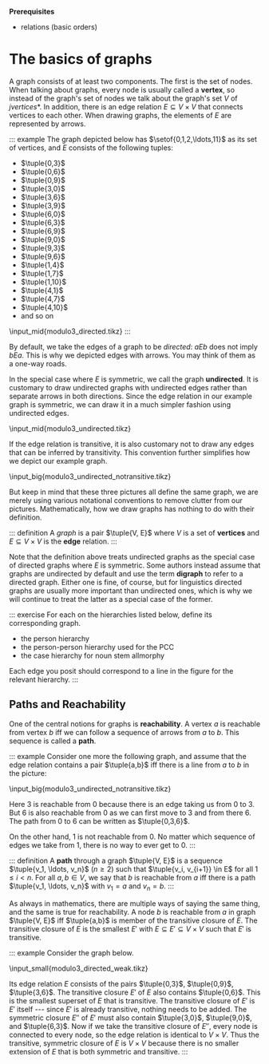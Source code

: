 **Prerequisites**

- relations (basic orders)

# The basics of graphs

A graph consists of at least two components. 
The first is the set of nodes.
When talking about graphs, every node is usually called a **vertex**, so instead of the graph's set of nodes we talk about the graph's set $V$ of *jvertices**.
In addition, there is an edge relation $E \subseteq V \times V$ that connects vertices to each other.
When drawing graphs, the elements of $E$ are represented by arrows.

::: example
The graph depicted below has $\setof{0,1,2,\ldots,11}$ as its set of vertices, and $E$ consists of the following tuples:


- $\tuple{0,3}$
- $\tuple{0,6}$
- $\tuple{0,9}$
- $\tuple{3,0}$
- $\tuple{3,6}$
- $\tuple{3,9}$
- $\tuple{6,0}$
- $\tuple{6,3}$
- $\tuple{6,9}$
- $\tuple{9,0}$
- $\tuple{9,3}$
- $\tuple{9,6}$
- $\tuple{1,4}$
- $\tuple{1,7}$
- $\tuple{1,10}$
- $\tuple{4,1}$
- $\tuple{4,7}$
- $\tuple{4,10}$
- and so on


\input_mid{modulo3_directed.tikz}
:::


By default, we take the edges of a graph to be *directed*: $a E b$ does not imply $b E a$.
This is why we depicted edges with arrows.
You may think of them as a one-way roads.

In the special case where $E$ is symmetric, we call the graph **undirected**.
It is customary to draw undirected graphs with undirected edges rather than separate arrows in both directions.
Since the edge relation in our example graph is symmetric, we can draw it in a much simpler fashion using undirected edges.

\input_mid{modulo3_undirected.tikz}

If the edge relation is transitive, it is also customary not to draw any edges that can be inferred by transitivity.
This convention further simplifies how we depict our example graph.

\input_big{modulo3_undirected_notransitive.tikz}

But keep in mind that these three pictures all define the same graph, we are merely using various notational conventions to remove clutter from our pictures.
Mathematically, how we draw graphs has nothing to do with their definition.

::: definition
A *graph* is a pair $\tuple{V, E}$ where $V$ is a set of **vertices** and $E \subseteq V \times V$ is the **edge** relation.
:::

Note that the definition above treats undirected graphs as the special case of directed graphs where $E$ is symmetric.
Some authors instead assume that graphs are undirected by default and use the term **digraph** to refer to a directed graph.
Either one is fine, of course, but for linguistics directed graphs are usually more important than undirected ones, which is why we will continue to treat the latter as a special case of the former.


::: exercise
For each on the hierarchies listed below, define its corresponding graph.


- the person hierarchy
- the person-person hierarchy used for the PCC
- the case hierarchy for noun stem allmorphy


Each edge you posit should correspond to a line in the figure for the relevant hierarchy.
:::


## Paths and Reachability

One of the central notions for graphs is **reachability**.
A vertex $a$ is reachable from vertex $b$ iff we can follow a sequence of arrows from $a$ to $b$.
This sequence is called a **path**.

::: example
Consider one more the following graph, and assume that the edge relation contains a pair $\tuple{a,b}$ iff there is a line from $a$ to $b$ in the picture:

\input_big{modulo3_undirected_notransitive.tikz}

Here $3$ is reachable from $0$ because there is an edge taking us from $0$ to $3$.
But $6$ is also reachable from $0$ as we can first move to $3$ and from there $6$.
The path from $0$ to $6$ can be written as $\tuple{0,3,6}$.

On the other hand, $1$ is not reachable from $0$.
No matter which sequence of edges we take from $1$, there is no way to ever get to $0$.
:::

::: definition
A **path** through a graph $\tuple{V, E}$ is a sequence $\tuple{v_1, \ldots, v_n}$ ($n \geq 2$) such that $\tuple{v_i, v_{i+1}} \in E$ for all $1 \leq i < n$.
For all $a, b \in V$, we say that $b$ is reachable from $a$ iff there is a path $\tuple{v_1, \ldots, v_n}$ with $v_1 = a$ and $v_n = b$.
:::

As always in mathematics, there are multiple ways of saying the same thing, and the same is true for reachability.
A node $b$ is reachable from $a$ in graph $\tuple{V, E}$ iff $\tuple{a,b}$ is member of the transitive closure of $E$.
The transitive closure of $E$ is the smallest $E'$ with $E \subseteq E' \subseteq V \times V$ such that $E'$ is transitive.

::: example
Consider the graph below.

\input_small{modulo3_directed_weak.tikz}

Its edge relation $E$ consists of the pairs $\tuple{0,3}$, $\tuple{0,9}$, $\tuple{3,6}$.
The transitive closure $E'$ of $E$ also contains $\tuple{0,6}$.
This is the smallest superset of $E$ that is transitive.
The transitive closure of $E'$ is $E'$ itself --- since $E'$ is already transitive, nothing needs to be added.
The symmetric closure $E''$ of $E'$ must also contain $\tuple{3,0}$, $\tuple{9,0}$, and $\tuple{6,3}$.
Now if we take the transitive closure of $E''$, every node is connected to every node, so the edge relation is identical to $V \times V$.
Thus the transitive, symmetric closure of $E$ is $V \times V$ because there is no smaller extension of $E$ that is both symmetric and transitive.
:::

